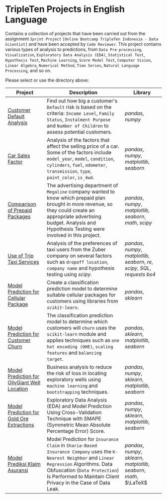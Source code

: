 # TripleTen Projects in English Language

Contains a collection of projects that have been carried out from the assignment *`Sprint Project`* `[Online Bootcamp TripleTen Indonesia - Data Scientist]` and have been accepted by `Code Reviewer`. This project contains various types of analysis to predictions, from `Data Pre-processing`, `Visualization`, `Exploratory Data Analysis (EDA)`, `Statistical Test`, `Hypothesis Test`, `Machine Learning`, `Score Model Test`, `Computer Vision`, `Linear Algebra`, `Numerical Method`, `Time Series`, `Natural Language Processing`, and so on.

Please select or use the directory above:

| Project | Description | Library |
| ------- | ------- | ------- |
| [Customer Default Analysis](https://github.com/fuadraharjo/TripleTen_ENG/blob/main/Project-1%20-%20Customer%20Default%20Analysis/Default%20risk%20analysis%20-%20Islamic%20bank.ipynb) | Find out how big a customer's `Default` risk is based on the criteria: `Income Level`, `Family Status`, `Instalment Purpose` and `Number of Children` to assess potential customers. | *pandas*, *numpy* |
| [Car Sales Factor](https://github.com/fuadraharjo/TripleTen_ENG/blob/main/Project-2%20-%20Car%20Sales%20Factor/Factors%20Influencing%20Car%20Selling%20Prices.ipynb) | Analysis of the factors that affect the selling price of a car. Some of the factors include `model_year`, `model`, `condition`, `cylinders`, `fuel`, `odometer`, `transmission`, `type`, `paint_color`, `is_4wd`. | *pandas*, *numpy*, *matplotlib*, *seaborn* |
| [Comparison of Prepaid Packages](https://github.com/fuadraharjo/TripleTen_ENG/blob/main/Project-3%20-%20Comparison%20of%20Prepaid%20Packages/Prepaid%20plan%20comparison%20study%20in%20megaline%20company.ipynb) | The advertising department of `Megaline` company wanted to know which prepaid plan brought in more revenue, so they could create an appropriate advertising budget. Analysis and Hypothesis Testing were involved in this project.| *pandas*, *numpy*, *matplotlib*, *seaborn*, *math*, *scipy* |
| [Use of Trip Taxi Services](https://github.com/fuadraharjo/TripleTen_ENG/blob/main/Project-4%20-%20Use%20of%20Trip%20Taxi%20Services/Trip%20analysis%20of%20taxi%20service%20users.ipynb) | Analysis of the preferences of taxi users from the Zuber company on several factors such as `dropoff location`, `company name` and hypothesis testing using *scipy*. | *pandas*, *numpy*, *matplotlib*, *seaborn*, *re*, *scipy*, *SQL*, *requests* *bs4*  |
| [Model Prediction for Cellular Package](https://github.com/fuadraharjo/TripleTen_ENG/blob/main/Project-5%20-%20Model%20Prediction%20for%20User%20Cellular%20Package/User%20cellular%20package%20prediction%20model%20using%20machine%20learning.ipynb) | Create a classification prediction model to determine suitable cellular packages for customers using libraries from *`scikit-learn`*. | *pandas*, *sklearn* |
| [Model Prediction for Customer Churn](https://github.com/fuadraharjo/TripleTen_ENG/blob/main/Project-6%20-%20Model%20Prediction%20for%20Customer%20Churn/Model%20prediction%20for%20bank%20customer%20churn%20using%20machine%20learning.ipynb) | The classification prediction model to determine which customers will `churn` uses the `scikit-learn` module and applies techniques such as `one hot encoding (OHE)`, `scaling features` and `balancing target`. | *pandas*, *sklearn*, *matplotlib*, *seaborn* |
| [Model Prediction for OilyGiant Well Location](https://github.com/fuadraharjo/TripleTen_ENG/blob/main/Project-7%20-%20Model%20Prediction%20for%20OilyGiant%20Well%20Location/Model%20prediction%20for%20OilyGiant%20well%20exploration%20locations%20using%20bootstrap%20and%20machine%20learning.ipynb) | Business analysis to reduce the risk of loss in locating exploratory wells using `machine learning` and `bootstrapping` techniques. | *pandas*, *numpy*, *sklearn*, *matplotlib*, *seaborn* |
| [Model Prediction for Gold Ore Extractions](https://github.com/fuadraharjo/TripleTen_ENG/blob/main/Project-8%20-%20Model%20Prediction%20for%20Gold%20Ore%20Extraction/Model%20prediction%20for%20gold%20ore%20extraction.ipynb) | Exploratory Data Analysis (EDA) and Model Prediction Using Cross-Validation Technique with SMAPE (Symmetric Mean Absolute Percentage Error) Score. | *pandas*, *numpy*, *sklearn*, *matplotlib*, *seaborn* |
| [Model Prediksi Klaim Asuransi](https://github.com/fuadraharjo/TripleTen_ENG/blob/main/Project-9%20-%20Model%20Prediction%20for%20Insurance%20Claim/Model%20prediction%20for%20insurance%20claim%20in%20sharia-based%20insurance%20company.ipynb) | Model Prediction for `Insurance Claim` in `Sharia-Based Insurance Company` uses the `K-Nearest Neighbor` and `Linear Regression` Algorithms. Data Obfuscation (`Data Protection`) Is Performed to Maintain Client Privacy in the Case of Data Leak. | *pandas*, *numpy*, *sklearn*, *matplotlib*, *seaborn*, *math*, $\LaTeX$ |